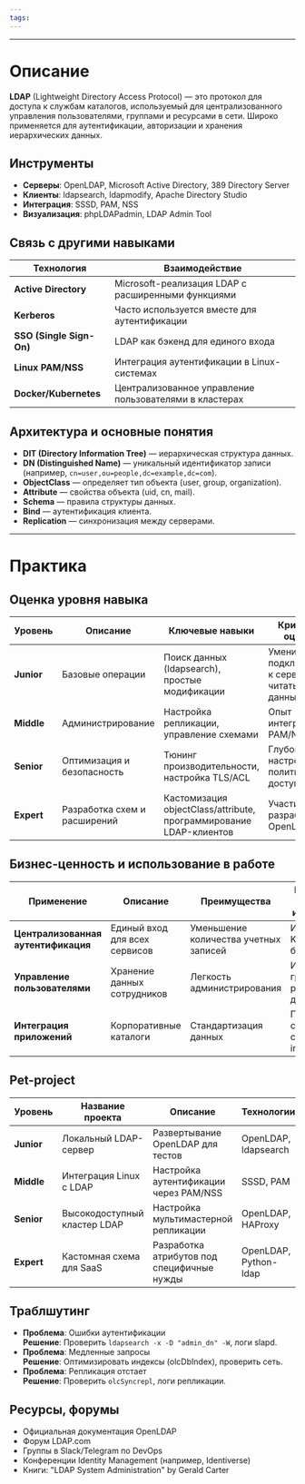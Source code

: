 ```yaml
---
tags:
---
```

---

# Описание  

**LDAP** (Lightweight Directory Access Protocol) — это протокол для доступа к службам каталогов, используемый для централизованного управления пользователями, группами и ресурсами в сети. Широко применяется для аутентификации, авторизации и хранения иерархических данных.  

## Инструменты  

- **Серверы**: OpenLDAP, Microsoft Active Directory, 389 Directory Server  
- **Клиенты**: ldapsearch, ldapmodify, Apache Directory Studio  
- **Интеграция**: SSSD, PAM, NSS  
- **Визуализация**: phpLDAPadmin, LDAP Admin Tool  

## Связь с другими навыками  

| Технология | Взаимодействие |  
|------------|----------------|  
| **Active Directory** | Microsoft-реализация LDAP с расширенными функциями |  
| **Kerberos** | Часто используется вместе для аутентификации |  
| **SSO (Single Sign-On)** | LDAP как бэкенд для единого входа |  
| **Linux PAM/NSS** | Интеграция аутентификации в Linux-системах |  
| **Docker/Kubernetes** | Централизованное управление пользователями в кластерах |  

## Архитектура и основные понятия  

- **DIT (Directory Information Tree)** — иерархическая структура данных.  
- **DN (Distinguished Name)** — уникальный идентификатор записи (например, `cn=user,ou=people,dc=example,dc=com`).  
- **ObjectClass** — определяет тип объекта (user, group, organization).  
- **Attribute** — свойства объекта (uid, cn, mail).  
- **Schema** — правила структуры данных.  
- **Bind** — аутентификация клиента.  
- **Replication** — синхронизация между серверами.  

---

# Практика  

## Оценка уровня навыка  

| Уровень   | Описание | Ключевые навыки | Критерии оценки |  
|-----------|----------|----------------|----------------|  
| **Junior** | Базовые операции | Поиск данных (ldapsearch), простые модификации | Умение подключаться к серверу и читать данные |  
| **Middle** | Администрирование | Настройка репликации, управление схемами | Опыт интеграции с PAM/NSS |  
| **Senior** | Оптимизация и безопасность | Тюнинг производительности, настройка TLS/ACL | Глубокая настройка политик доступа |  
| **Expert** | Разработка схем и расширений | Кастомизация objectClass/attribute, программирование LDAP-клиентов | Участие в разработке OpenLDAP |  

## Бизнес-ценность и использование в работе  

| Применение | Описание | Преимущества | Рекомендации по использованию |  
|------------|----------|--------------|-------------------------------|  
| **Централизованная аутентификация** | Единый вход для всех сервисов | Уменьшение количества учетных записей | Интегрировать с Kerberos для безопасности |  
| **Управление пользователями** | Хранение данных сотрудников | Легкость администрирования | Использовать группы для ролевого доступа |  
| **Интеграция приложений** | Корпоративные каталоги | Стандартизация данных | Придерживаться существующих схем (например, inetOrgPerson) |  

## Pet-project  

| Уровень   | Название проекта | Описание | Технологии | Критерий успеха | Вспомогательные ссылки |  
|-----------|------------------|----------|------------|-----------------|------------------------|  
| **Junior** | Локальный LDAP-сервер | Развертывание OpenLDAP для тестов | OpenLDAP, ldapsearch | Успешный поиск пользователей | Официальная документация OpenLDAP |  
| **Middle** | Интеграция Linux с LDAP | Настройка аутентификации через PAM/NSS | SSSD, PAM | Вход по LDAP-учетке | Гайды по интеграции LDAP-Linux |  
| **Senior** | Высокодоступный кластер LDAP | Настройка мультимастерной репликации | OpenLDAP, HAProxy | Отказоустойчивость при падении сервера | Документация по репликации |  
| **Expert** | Кастомная схема для SaaS | Разработка атрибутов под специфичные нужды | OpenLDAP, Python-ldap | Совместимость с RFC и клиентами | RFC-стандарты LDAP |  

## Траблшутинг  

- **Проблема**: Ошибки аутентификации  
  **Решение**: Проверить `ldapsearch -x -D "admin_dn" -W`, логи slapd.  
- **Проблема**: Медленные запросы  
  **Решение**: Оптимизировать индексы (olcDbIndex), проверить сеть.  
- **Проблема**: Репликация отстает  
  **Решение**: Проверить `olcSyncrepl`, логи репликации.  

## Ресурсы, форумы  

- Официальная документация OpenLDAP  
- Форум LDAP.com  
- Группы в Slack/Telegram по DevOps  
- Конференции Identity Management (например, Identiverse)  
- Книги: "LDAP System Administration" by Gerald Carter